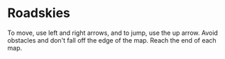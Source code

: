 # Roadskies
To move, use left and right arrows, and to jump, use the up arrow.
Avoid obstacles and don't fall off the edge of the map.
Reach the end of each map.